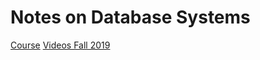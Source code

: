 # Notes on Database Systems

[Course](https://15445.courses.cs.cmu.edu/fall2022/)
[Videos Fall 2019](https://www.youtube.com/playlist?list=PLSE8ODhjZXjbohkNBWQs_otTrBTrjyohi)
